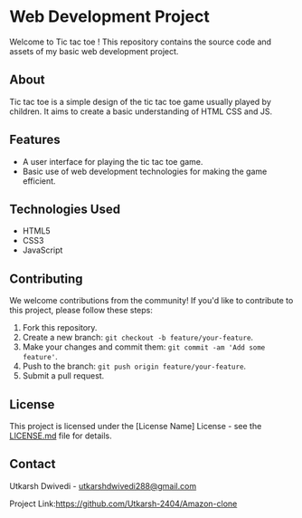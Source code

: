 # Web Development Project

Welcome to Tic tac toe ! This repository contains the source code and assets of my basic web development project.

## About

Tic tac toe is a simple design of the tic tac toe game usually played by children. It aims to create a basic understanding of HTML CSS and JS.

## Features

-  A user interface for playing the tic tac toe game.
-  Basic use of web development technologies for making the game efficient.

## Technologies Used

- HTML5
- CSS3
- JavaScript

## Contributing

We welcome contributions from the community! If you'd like to contribute to this project, please follow these steps:

1. Fork this repository.
2. Create a new branch: `git checkout -b feature/your-feature`.
3. Make your changes and commit them: `git commit -am 'Add some feature'`.
4. Push to the branch: `git push origin feature/your-feature`.
5. Submit a pull request.

## License

This project is licensed under the [License Name] License - see the [LICENSE.md](LICENSE.md) file for details.

## Contact

Utkarsh Dwivedi - utkarshdwivedi288@gmail.com

Project Link:https://github.com/Utkarsh-2404/Amazon-clone

